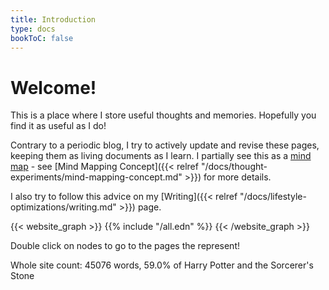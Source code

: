 ```yaml
---
title: Introduction
type: docs
bookToC: false
---
```


# Welcome!

This is a place where I store useful thoughts and memories.  Hopefully you find
it as useful as I do!

Contrary to a periodic blog, I try to actively update and revise these pages,
keeping them as living documents as I learn. I partially see this as a [mind
map](https://en.wikipedia.org/wiki/Mind_map) - see [Mind Mapping Concept]({{< relref
"/docs/thought-experiments/mind-mapping-concept.md" >}}) for more details. 

I also try to follow this advice on my [Writing]({{< relref
"/docs/lifestyle-optimizations/writing.md" >}}) page.

{{< website_graph >}}
{{% include "/all.edn" %}}
{{< /website_graph >}}

Double click on nodes to go to the pages the represent!

Whole site count: 45076 words, 59.0% of Harry Potter and the Sorcerer's Stone
